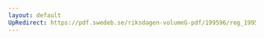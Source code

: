 ```yaml
---
layout: default
UpRedirect: https://pdf.swedeb.se/riksdagen-volumeG-pdf/199596/reg_199596/reg_199596_0014.pdf
---
```

